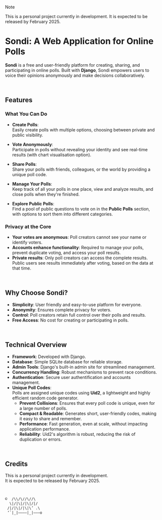 > [!NOTE]
> This is a personal project currently in development. It is expected to be released by February 2025.

# Sondi: A Web Application for Online Polls

**Sondi** is a free and user-friendly platform for creating, sharing, and participating in online polls. Built with **Django**, Sondi empowers users to voice their opinions anonymously and make decisions collaboratively.

<br>

## Features

### What You Can Do
- **Create Polls**:  
  Easily create polls with multiple options, choosing between private and public visibility.

- **Vote Anonymously**:  
  Participate in polls without revealing your identity and see real-time results (with chart visualisation option).

- **Share Polls**:  
  Share your polls with friends, colleagues, or the world by providing a unique poll code.

- **Manage Your Polls**:  
  Keep track of all your polls in one place, view and analyze results, and close polls when they're finished.

- **Explore Public Polls**:  
  Find a pool of public questions to vote on in the **Public Polls** section, with options to sort them into different categories.

### Privacy at the Core
- **Your votes are anonymous**: Poll creators cannot see your name or identify voters.  
- **Accounts enhance functionality**: Required to manage your polls, prevent duplicate voting, and access your poll results.  
- **Private results**: Only poll creators can access the complete results. Public users see results immediately after voting, based on the data at that time.

<br>

## Why Choose Sondi?
- **Simplicity**: User friendly and easy-to-use platform for everyone.  
- **Anonymity**: Ensures complete privacy for voters.  
- **Control**: Poll creators retain full control over their polls and results.  
- **Free Access**: No cost for creating or participating in polls.

<br>

## Technical Overview
- **Framework**: Developed with Django.  
- **Database**: Simple SQLite database for reliable storage.  
- **Admin Tools**: Django's built-in admin site for streamlined management.  
- **Concurrency Handling**: Robust mechanisms to prevent race conditions.  
- **Authentication**: Secure user authentification and accounts management.  
- **Unique Poll Codes**:  
  Polls are assigned unique codes using **Uid2**, a lightweight and highly efficient random code generator.  
  - **Prevent Collisions**: Ensures that every poll code is unique, even for a large number of polls.  
  - **Compact & Readable**: Generates short, user-friendly codes, making it easy to share and remember.  
  - **Performance**: Fast generation, even at scale, without impacting application performance.  
  - **Reliability**: Uid2's algorithm is robust, reducing the risk of duplication or errors.

<br>

## Credits

This is a personal project currently in development.  
It is expected to be released by February 2025.

<br>

```txt
©  /\\/\//\//\
  \|/|\|/|\|/|/
 /|/|\|/|\|\’ .\
 ‘`|_|————|_|———o
```

